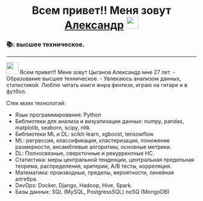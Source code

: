 <h1 align="center">Всем привет!! Меня зовут <a href="https://github.com/Alextsgnv" target="_blank">Александр</a> 
<img src="https://github.com/blackcater/blackcater/raw/main/images/Hi.gif" height="32"/></h1>
  
<h3 align="left">📚: высшее техническое.</h3>
<hr> 
<img src="https://github.com/blackcater/blackcater/raw/main/images/Hi.gif" height="32"/>
Всем привет!! 
Меня зовут Цыганов Александр мне 27 лет. 
- Образование высшее техническое.
- Увлекаюсь анализом данных, статистикой. Люблю читать книги жнра фентези, играю на гитаре и в футбол.

Стек моих технологий:
- Язык программирования: Python
- Библиотеки для анализа и визуализации данных: numpy, pandas, matplolib, seaborn, scipy, nltk
- Библиотеки ML и DL: scikit-learn, xgboost, tensowflow
- ML: регрессия, классификация, кластеризация, понижение размерности, ансамблевые алгоритмы, основные метрики.
- DL: Полносвязные, сверхточные и рекуррентные НС.
- Статистика: меры центральной тенденции, центральная предельная теорема, распределения, критерии, А/B тесты, корреляция.
- Математика:  производные, пределы, вероятности, линейная алгебра.
- DevOps: Docker, Django, Hadoop, Hive, Spark.
- Базы данных: SQL (MySQL, PostgressSQL) noSQ (MongoDB)
